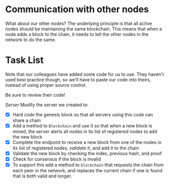 # Communication with other nodes

What about our other nodes?  The underlying principle is that all active nodes should be maintaining the same blockchain.  This means that when a node adds a block to the chain, it needs to tell the other nodes in the network to do the same.

# Task List

Note that our colleagues have added some code for us to use.  They haven't used best practice though, so we'll have to paste our code into theirs, instead of using proper source control.

Be sure to review their code!

*Server*
Modify the server we created to:
- [x] Hard code the genesis block so that all servers using this code can share a chain
- [x] Add a method to `Blockchain` and use it so that when a new block is mined, the server alerts all nodes in its list of registered nodes to add the new block
- [x] Complete the endpoint to receive a new block from one of the nodes in its list of registered nodes, *validate it*, and add it to the chain
- [x] Validate the new block by checking the index, previous hash, and proof
- [x] Check for consensus if the block is invalid
- [x] To support this add a method to `blockchain` that requests the chain from each peer in the network, and replaces the current chain if one is found that is both valid and longer.
